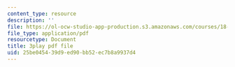 ```yaml
---
content_type: resource
description: ''
file: https://ol-ocw-studio-app-production.s3.amazonaws.com/courses/18-01-single-variable-calculus-fall-2006/25be045439d9ed90bb52ec7b8a9937d4_JXPe2J069c.pdf
file_type: application/pdf
resourcetype: Document
title: 3play pdf file
uid: 25be0454-39d9-ed90-bb52-ec7b8a9937d4
---
```

